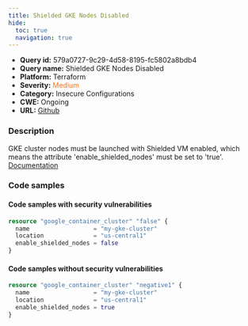 ```yaml
---
title: Shielded GKE Nodes Disabled
hide:
  toc: true
  navigation: true
---
```


<style>
  .highlight .hll {
    background-color: #ff171742;
  }
  .md-content {
    max-width: 1100px;
    margin: 0 auto;
  }
</style>

-   **Query id:** 579a0727-9c29-4d58-8195-fc5802a8bdb4
-   **Query name:** Shielded GKE Nodes Disabled
-   **Platform:** Terraform
-   **Severity:** <span style="color:#ff7213">Medium</span>
-   **Category:** Insecure Configurations
-   **CWE:** Ongoing
-   **URL:** [Github](https://github.com/DataDog/kics/tree/master/assets/queries/terraform/gcp/shielded_gke_nodes_disabled)

### Description
GKE cluster nodes must be launched with Shielded VM enabled, which means the attribute 'enable_shielded_nodes' must be set to 'true'.<br>
[Documentation](https://registry.terraform.io/providers/hashicorp/google/latest/docs/resources/container_cluster#enable_shielded_nodes)

### Code samples
#### Code samples with security vulnerabilities
```tf title="Positive test num. 1 - tf file" hl_lines="4"
resource "google_container_cluster" "false" {
  name                  = "my-gke-cluster"
  location              = "us-central1"
  enable_shielded_nodes = false
}
```


#### Code samples without security vulnerabilities
```tf title="Negative test num. 1 - tf file"
resource "google_container_cluster" "negative1" {
  name                  = "my-gke-cluster"
  location              = "us-central1"
  enable_shielded_nodes = true
}
```
